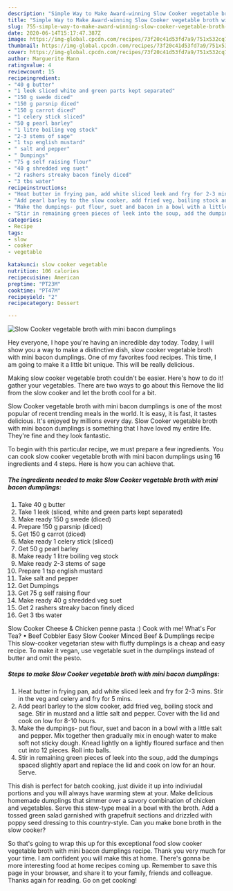 ```yaml
---
description: "Simple Way to Make Award-winning Slow Cooker vegetable broth with mini bacon dumplings"
title: "Simple Way to Make Award-winning Slow Cooker vegetable broth with mini bacon dumplings"
slug: 755-simple-way-to-make-award-winning-slow-cooker-vegetable-broth-with-mini-bacon-dumplings
date: 2020-06-14T15:17:47.387Z
image: https://img-global.cpcdn.com/recipes/73f20c41d53fd7a9/751x532cq70/slow-cooker-vegetable-broth-with-mini-bacon-dumplings-recipe-main-photo.jpg
thumbnail: https://img-global.cpcdn.com/recipes/73f20c41d53fd7a9/751x532cq70/slow-cooker-vegetable-broth-with-mini-bacon-dumplings-recipe-main-photo.jpg
cover: https://img-global.cpcdn.com/recipes/73f20c41d53fd7a9/751x532cq70/slow-cooker-vegetable-broth-with-mini-bacon-dumplings-recipe-main-photo.jpg
author: Marguerite Mann
ratingvalue: 4
reviewcount: 15
recipeingredient:
- "40 g butter"
- "1 leek sliced white and green parts kept separated"
- "150 g swede diced"
- "150 g parsnip diced"
- "150 g carrot diced"
- "1 celery stick sliced"
- "50 g pearl barley"
- "1 litre boiling veg stock"
- "2-3 stems of sage"
- "1 tsp english mustard"
- " salt and pepper"
- " Dumpings"
- "75 g self raising flour"
- "40 g shredded veg suet"
- "2 rashers streaky bacon finely diced"
- "3 tbs water"
recipeinstructions:
- "Heat butter in frying pan, add white sliced leek and fry for 2-3 mins. Stir in the veg and celery and fry for 5 mins."
- "Add pearl barley to the slow cooker, add fried veg, boiling stock and sage. Stir in mustard and a little salt and pepper. Cover with the lid and cook on low for 8-10 hours."
- "Make the dumpings- put flour, suet and bacon in a bowl with a little salt and pepper. Mix together then gradually mix in enough water to make soft not sticky dough. Knead lightly on a lightly floured surface and then cut into 12 pieces. Roll into balls."
- "Stir in remaining green pieces of leek into the soup, add the dumpings spaced slightly apart and replace the lid and cook on low for an hour. Serve."
categories:
- Recipe
tags:
- slow
- cooker
- vegetable

katakunci: slow cooker vegetable 
nutrition: 106 calories
recipecuisine: American
preptime: "PT23M"
cooktime: "PT47M"
recipeyield: "2"
recipecategory: Dessert

---
```



![Slow Cooker vegetable broth with mini bacon dumplings](https://img-global.cpcdn.com/recipes/73f20c41d53fd7a9/751x532cq70/slow-cooker-vegetable-broth-with-mini-bacon-dumplings-recipe-main-photo.jpg)

Hey everyone, I hope you're having an incredible day today. Today, I will show you a way to make a distinctive dish, slow cooker vegetable broth with mini bacon dumplings. One of my favorites food recipes. This time, I am going to make it a little bit unique. This will be really delicious.

Making slow cooker vegetable broth couldn&#39;t be easier. Here&#39;s how to do it! gather your vegetables. There are two ways to go about this Remove the lid from the slow cooker and let the broth cool for a bit.

Slow Cooker vegetable broth with mini bacon dumplings is one of the most popular of recent trending meals in the world. It is easy, it is fast, it tastes delicious. It's enjoyed by millions every day. Slow Cooker vegetable broth with mini bacon dumplings is something that I have loved my entire life. They're fine and they look fantastic.


To begin with this particular recipe, we must prepare a few ingredients. You can cook slow cooker vegetable broth with mini bacon dumplings using 16 ingredients and 4 steps. Here is how you can achieve that.

<!--inarticleads1-->

##### The ingredients needed to make Slow Cooker vegetable broth with mini bacon dumplings:

1. Take 40 g butter
1. Take 1 leek (sliced, white and green parts kept separated)
1. Make ready 150 g swede (diced)
1. Prepare 150 g parsnip (diced)
1. Get 150 g carrot (diced)
1. Make ready 1 celery stick (sliced)
1. Get 50 g pearl barley
1. Make ready 1 litre boiling veg stock
1. Make ready 2-3 stems of sage
1. Prepare 1 tsp english mustard
1. Take  salt and pepper
1. Get  Dumpings
1. Get 75 g self raising flour
1. Make ready 40 g shredded veg suet
1. Get 2 rashers streaky bacon finely diced
1. Get 3 tbs water


Slow Cooker Cheese &amp; Chicken penne pasta :) Cook with me! What&#39;s For Tea? • Beef Cobbler Easy Slow Cooker Minced Beef &amp; Dumplings recipe  This slow-cooker vegetarian stew with fluffy dumplings is a cheap and easy recipe. To make it vegan, use vegetable suet in the dumplings instead of butter and omit the pesto. 

<!--inarticleads2-->

##### Steps to make Slow Cooker vegetable broth with mini bacon dumplings:

1. Heat butter in frying pan, add white sliced leek and fry for 2-3 mins. Stir in the veg and celery and fry for 5 mins.
1. Add pearl barley to the slow cooker, add fried veg, boiling stock and sage. Stir in mustard and a little salt and pepper. Cover with the lid and cook on low for 8-10 hours.
1. Make the dumpings- put flour, suet and bacon in a bowl with a little salt and pepper. Mix together then gradually mix in enough water to make soft not sticky dough. Knead lightly on a lightly floured surface and then cut into 12 pieces. Roll into balls.
1. Stir in remaining green pieces of leek into the soup, add the dumpings spaced slightly apart and replace the lid and cook on low for an hour. Serve.


This dish is perfect for batch cooking, just divide it up into indiviudal portions and you will always have warming stew at your. Make delicious homemade dumplings that simmer over a savory combination of chicken and vegetables. Serve this stew-type meal in a bowl with the broth. Add a tossed green salad garnished with grapefruit sections and drizzled with poppy seed dressing to this country-style. Can you make bone broth in the slow cooker? 

So that's going to wrap this up for this exceptional food slow cooker vegetable broth with mini bacon dumplings recipe. Thank you very much for your time. I am confident you will make this at home. There's gonna be more interesting food at home recipes coming up. Remember to save this page in your browser, and share it to your family, friends and colleague. Thanks again for reading. Go on get cooking!

